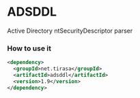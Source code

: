 # ADSDDL
Active Directory ntSecurityDescriptor parser

### How to use it

```xml
<dependency>
  <groupId>net.tirasa</groupId>
  <artifactId>adsddl</artifactId>
  <version>1.9</version>
</dependency>
```
